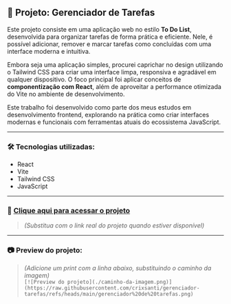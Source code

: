 ## 📝 Projeto: Gerenciador de Tarefas

Este projeto consiste em uma aplicação web no estilo **To Do List**, desenvolvida para organizar tarefas de forma prática e eficiente. Nele, é possível adicionar, remover e marcar tarefas como concluídas com uma interface moderna e intuitiva.

Embora seja uma aplicação simples, procurei caprichar no design utilizando o Tailwind CSS para criar uma interface limpa, responsiva e agradável em qualquer dispositivo. O foco principal foi aplicar conceitos de **componentização com React**, além de aproveitar a performance otimizada do Vite no ambiente de desenvolvimento.

Este trabalho foi desenvolvido como parte dos meus estudos em desenvolvimento frontend, explorando na prática como criar interfaces modernas e funcionais com ferramentas atuais do ecossistema JavaScript.

---

### 🛠️ Tecnologias utilizadas:

- React  
- Vite  
- Tailwind CSS  
- JavaScript

---

### 🔗 [Clique aqui para acessar o projeto](https://seu-link.vercel.app)  
> *(Substitua com o link real do projeto quando estiver disponível)*

---

### 📷 Preview do projeto:

> *(Adicione um print com a linha abaixo, substituindo o caminho da imagem)*  
`[![Preview do projeto](./caminho-da-imagem.png)](https://raw.githubusercontent.com/crixsanti/gerenciador-tarefas/refs/heads/main/gerenciador%20de%20tarefas.png)`
